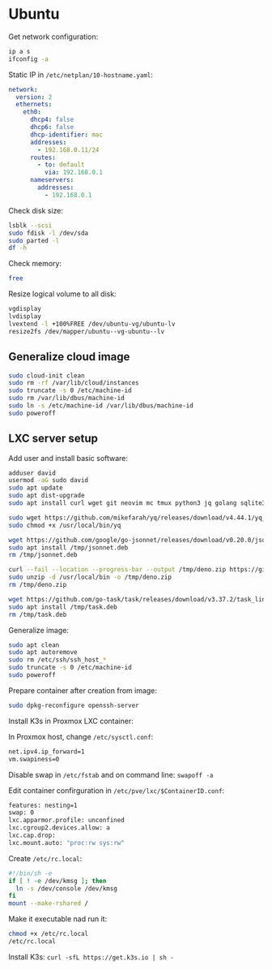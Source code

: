 # Ubuntu

Get network configuration:

```sh
ip a s
ifconfig -a
```

Static IP in `/etc/netplan/10-hostname.yaml`:

```yaml
network:
  version: 2
  ethernets:
    eth0:
      dhcp4: false
      dhcp6: false
      dhcp-identifier: mac
      addresses:
        - 192.168.0.11/24
      routes:
        - to: default
          via: 192.168.0.1
      nameservers:
        addresses:
          - 192.168.0.1
```

Check disk size:

```sh
lsblk --scsi
sudo fdisk -l /dev/sda
sudo parted -l
df -h
```

Check memory:

```sh
free
```

Resize logical volume to all disk:

```sh
vgdisplay
lvdisplay
lvextend -l +100%FREE /dev/ubuntu-vg/ubuntu-lv
resize2fs /dev/mapper/ubuntu--vg-ubuntu--lv
```

## Generalize cloud image

```sh
sudo cloud-init clean
sudo rm -rf /var/lib/cloud/instances
sudo truncate -s 0 /etc/machine-id
sudo rm /var/lib/dbus/machine-id
sudo ln -s /etc/machine-id /var/lib/dbus/machine-id
sudo poweroff
```

## LXC server setup

Add user and install basic software:

```sh
adduser david
usermod -aG sudo david
sudo apt update
sudo apt dist-upgrade
sudo apt install curl wget git neovim mc tmux python3 jq golang sqlite3 autofs ca-certificates net-tools

sudo wget https://github.com/mikefarah/yq/releases/download/v4.44.1/yq_linux_amd64 -O /usr/local/bin/yq
sudo chmod +x /usr/local/bin/yq

wget https://github.com/google/go-jsonnet/releases/download/v0.20.0/jsonnet-go_0.20.0_linux_amd64.deb -O /tmp/jsonnet.deb
sudo apt install /tmp/jsonnet.deb
rm /tmp/jsonnet.deb

curl --fail --location --progress-bar --output /tmp/deno.zip https://github.com/denoland/deno/releases/download/v1.44.1/deno-x86_64-unknown-linux-gnu.zip
sudo unzip -d /usr/local/bin -o /tmp/deno.zip
rm /tmp/deno.zip

wget https://github.com/go-task/task/releases/download/v3.37.2/task_linux_amd64.deb -O /tmp/task.deb
sudo apt install /tmp/task.deb
rm /tmp/task.deb
```

Generalize image:

```sh
sudo apt clean
sudo apt autoremove
sudo rm /etc/ssh/ssh_host_*
sudo truncate -s 0 /etc/machine-id
sudo poweroff
```

Prepare container after creation from image:

```sh
sudo dpkg-reconfigure openssh-server

```

Install K3s in Proxmox LXC container:

In Proxmox host, change `/etc/sysctl.conf`:

```sh
net.ipv4.ip_forward=1
vm.swapiness=0
```

Disable swap in `/etc/fstab` and on command line: `swapoff -a`

Edit container confirguration in `/etc/pve/lxc/$ContainerID.conf`:

```sh
features: nesting=1
swap: 0
lxc.apparmor.profile: unconfined
lxc.cgroup2.devices.allow: a
lxc.cap.drop:
lxc.mount.auto: "proc:rw sys:rw"
```

Create `/etc/rc.local`:

```sh
#!/bin/sh -e
if [ ! -e /dev/kmsg ]; then
  ln -s /dev/console /dev/kmsg
fi
mount --make-rshared /
```

Make it executable nad run it:

```sh
chmod +x /etc/rc.local
/etc/rc.local
```

Install K3s: `curl -sfL https://get.k3s.io | sh -`
